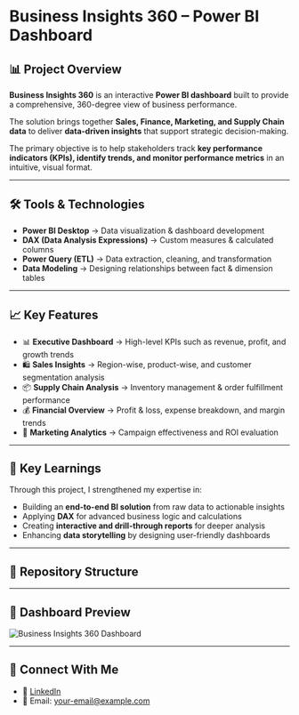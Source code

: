 # Business Insights 360 – Power BI Dashboard  

## 📊 Project Overview  
**Business Insights 360** is an interactive **Power BI dashboard** built to provide a comprehensive, 360-degree view of business performance.  

The solution brings together **Sales, Finance, Marketing, and Supply Chain data** to deliver **data-driven insights** that support strategic decision-making.  

The primary objective is to help stakeholders track **key performance indicators (KPIs), identify trends, and monitor performance metrics** in an intuitive, visual format.  

---

## 🛠️ Tools & Technologies  
- **Power BI Desktop** → Data visualization & dashboard development  
- **DAX (Data Analysis Expressions)** → Custom measures & calculated columns  
- **Power Query (ETL)** → Data extraction, cleaning, and transformation  
- **Data Modeling** → Designing relationships between fact & dimension tables  

---

## 📈 Key Features  
- 📊 **Executive Dashboard** → High-level KPIs such as revenue, profit, and growth trends  
- 🛍️ **Sales Insights** → Region-wise, product-wise, and customer segmentation analysis  
- 📦 **Supply Chain Analysis** → Inventory management & order fulfillment performance  
- 💰 **Financial Overview** → Profit & loss, expense breakdown, and margin trends  
- 🎯 **Marketing Analytics** → Campaign effectiveness and ROI evaluation  

---

## 🚀 Key Learnings  
Through this project, I strengthened my expertise in:  
- Building an **end-to-end BI solution** from raw data to actionable insights  
- Applying **DAX** for advanced business logic and calculations  
- Creating **interactive and drill-through reports** for deeper analysis  
- Enhancing **data storytelling** by designing user-friendly dashboards  

---

## 📂 Repository Structure  
---

## 📸 Dashboard Preview  
![Business Insights 360 Dashboard]()  

---

## 🔗 Connect With Me  
- 💼 [LinkedIn](https://www.linkedin.com/)  
- 📧 Email: your-email@example.com  

